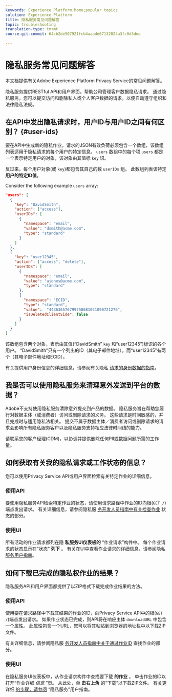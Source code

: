 ```yaml
---
keywords: Experience Platform;home;popular topics
solution: Experience Platform
title: 隐私服务常见问题解答
topic: troubleshooting
translation-type: tm+mt
source-git-commit: 64cb2de507921fcb4aaade67132024a3fc0d3dee

---
```



# 隐私服务常见问题解答

本文档提供有关Adobe Experience Platform Privacy Service的常见问题解答。

隐私服务提供RESTful API和用户界面，帮助公司管理客户数据隐私请求。 通过隐私服务，您可以提交访问和删除私人或个人客户数据的请求，以便自动遵守组织和法律隐私法规。

## 在API中发出隐私请求时，用户ID与用户ID之间有何区别？ {#user-ids}

要在API中生成新的隐私作业，请求的JSON有效负荷必须包含一个数组，该数组列表适用于隐私请求的每个用户的特定信息。 `users` 数组中的每个项 `users` 都是一个表示特定用户的对象，该对象由其值标 `key` 识。

反过来，每个用户对象(或 `key`)都包含其自己的数 `userIDs` 组。 此数组列表该特定 **用户的特定ID值**。

Consider the following example `users` array:

```json
"users": [
  {
    "key": "DavidSmith",
    "action": ["access"],
    "userIDs": [
      {
        "namespace": "email",
        "value": "dsmith@acme.com",
        "type": "standard"
      }
    ]
  },
  {
    "key": "user12345",
    "action": ["access", "delete"],
    "userIDs": [
      {
        "namespace": "email",
        "value": "ajones@acme.com",
        "type": "standard"
      },
      {
        "namespace": "ECID",
        "type": "standard",
        "value":  "443636576799758681021090721276",
        "isDeletedClientSide": false
      }
    ]
  }
]
```

该数组包含两个对象，表示由其值(“DavidSmith” `key` 和“user12345”)标识的各个用户。 “DavidSmith”只有一个列出的ID（其电子邮件地址），而“user12345”有两个（其电子邮件地址和ECID）。

有关提供用户身份信息的详细信息，请参阅有关隐私 [请求的身份数据的指南](identity-data.md)。


## 我是否可以使用隐私服务来清理意外发送到平台的数据？

Adobe不支持使用隐私服务清除意外提交到产品的数据。 隐私服务旨在帮助您履行对数据主体（或消费者）访问或删除请求的义务。 这些请求是时间敏感的，并且完成时与适用隐私法相关。 提交不属于数据主体／消费者访问或删除请求的请求会影响所有隐私服务客户以及隐私服务支持相应法律时间线的能力。

请联系您的客户经理(CDM)，以协调并提供删除任何PII或数据问题所需的工作量。

## 如何获取有关我的隐私请求或工作状态的信息？

您可以使用Privacy Service API或用户界面检索有关特定作业的详细信息。

### 使用API

要使用隐私服务API检索特定作业的状态，请使用请求路径中作业的ID向根(`GET /`)端点发出请求。 有关详细信息，请参阅隐私服 [务开发人员指南中有关检查作业](api/privacy-jobs.md#check-the-status-of-a-job) 状态的部分。

### 使用UI

所有活动的作业请求都列在隐 **私服务UI仪表板的** “作业请求”构件中。 每个作业请求的状态显示在“状态” **列下** 。 有关在UI中查看作业请求的详细信息，请参阅隐私 [服务用户指南](ui/user-guide.md)。

## 如何下载已完成的隐私权作业的结果？

隐私服务API和用户界面都提供了以ZIP格式下载完成作业结果的方法。

### 使用API

使用要在请求路径中下载其结果的作业的ID，向Privacy Service API中的根(`GET /`)端点发出请求。 如果作业状态已完成，则API将在响应主体 `downloadURL` 中包含一个属性。 此属性包含一个URL，您可以将其粘贴到浏览器的地址栏中以下载ZIP文件。

有关详细信息，请参阅隐私服 [务开发人员指南中关于通过作业ID](api/privacy-jobs.md#check-the-status-of-a-job) 查找作业的部分。

### 使用UI

在隐私服务UI仪表板中，从作业请求构件中查找要下载 **的作业** 。 单击作业的ID以打开“作业详细 _信息_ ”页。 从此处，单 **击右上角** 的“下载”以下载ZIP文件。 有关更详细 [的步骤，请参阅](ui/user-guide.md) “隐私服务”用户指南。
